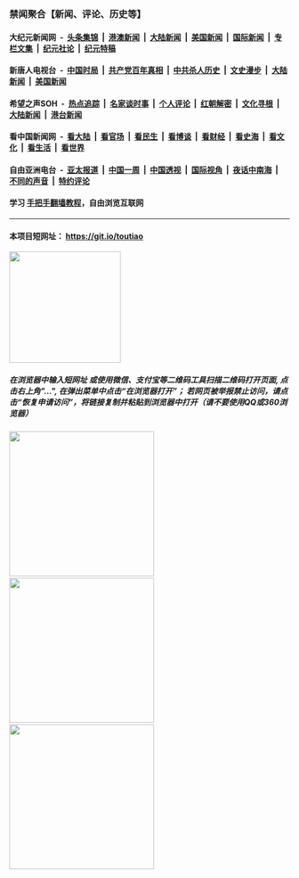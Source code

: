 ### 禁闻聚合【新闻、评论、历史等】

#### 大纪元新闻网 &nbsp;-&nbsp; [头条集锦](indexes/E头条集锦.md?t=03151831) &nbsp;|&nbsp; [港澳新闻](indexes/E港澳新闻.md?t=03151831)  &nbsp;|&nbsp; [大陆新闻](indexes/E大陆新闻.md?t=03151831) &nbsp;|&nbsp; [美国新闻](indexes/E美国新闻.md?t=03151831) &nbsp;|&nbsp; [国际新闻](indexes/E国际新闻.md?t=03151831) &nbsp;|&nbsp; [专栏文集](indexes/E专栏文集.md?t=03151831) &nbsp;|&nbsp; [纪元社论](indexes/E纪元社论.md?t=03151831) &nbsp;|&nbsp; [纪元特稿](indexes/E纪元特稿.md?t=03151831) 

#### 新唐人电视台 &nbsp;-&nbsp; [中国时局](indexes/N中国时局.md?t=03151831) &nbsp;|&nbsp; [共产党百年真相](indexes/N共产党百年真相.md?t=03151831) &nbsp;|&nbsp; [中共杀人历史](indexes/N中共杀人历史.md?t=03151831) &nbsp;|&nbsp; [文史漫步](indexes/N文史漫步.md?t=03151831) &nbsp;|&nbsp; [大陆新闻](indexes/N大陆新闻.md?t=03151831) &nbsp;|&nbsp; [美国新闻](indexes/N美国新闻.md?t=03151831)

#### 希望之声SOH &nbsp;-&nbsp; [热点追踪](indexes/H热点追踪.md?t=03151831) &nbsp;|&nbsp; [名家谈时事](indexes/H名家谈时事.md?t=03151831) &nbsp;|&nbsp; [个人评论](indexes/H个人评论.md?t=03151831)  &nbsp;|&nbsp; [红朝解密](indexes/H红朝解密.md?t=03151831) &nbsp;|&nbsp; [文化寻根](indexes/H文化寻根.md?t=03151831) &nbsp;|&nbsp; [大陆新闻](indexes/H大陆新闻.md?t=03151831) &nbsp;|&nbsp; [港台新闻](indexes/H港台新闻.md?t=03151831)

#### 看中国新闻网 &nbsp;-&nbsp; [看大陆](indexes/S看大陆.md?t=03151831) &nbsp;|&nbsp; [看官场](indexes/S看官场.md?t=03151831) &nbsp;|&nbsp; [看民生](indexes/S看民生.md?t=03151831)  &nbsp;|&nbsp; [看博谈](indexes/S看博谈.md?t=03151831) &nbsp;|&nbsp; [看财经](indexes/S看财经.md?t=03151831) &nbsp;|&nbsp; [看史海](indexes/S看史海.md?t=03151831) &nbsp;|&nbsp; [看文化](indexes/S看文化.md?t=03151831) &nbsp;|&nbsp; [看生活](indexes/S看生活.md?t=03151831) &nbsp;|&nbsp; [看世界](indexes/S看世界.md?t=03151831)

#### 自由亚洲电台 &nbsp;-&nbsp; [亚太报道](indexes/R亚太报道.md?t=03151831) &nbsp;|&nbsp; [中国一周](indexes/R中国一周.md?t=03151831) &nbsp;|&nbsp; [中国透视](indexes/R中国透视.md?t=03151831)  &nbsp;|&nbsp; [国际视角](indexes/R国际视角.md?t=03151831) &nbsp;|&nbsp; [夜话中南海](indexes/R夜话中南海.md?t=03151831) &nbsp;|&nbsp; [不同的声音](indexes/R不同的声音.md?t=03151831) &nbsp;|&nbsp; [特约评论](indexes/R特约评论.md?t=03151831)

#### 学习 [手把手翻墙教程](https://github.com/gfw-breaker/guides/wiki)，自由浏览互联网

----

#### 本项目短网址： https://git.io/toutiao
<img src="https://raw.githubusercontent.com/gfw-breaker/banned-news/master/scripts/img/qr.png" width="200px"/>  

##### 在浏览器中输入短网址 或使用微信、支付宝等二维码工具扫描二维码打开页面, 点击右上角"...", 在弹出菜单中点击“在浏览器打开”； 若网页被举报禁止访问，请点击“恢复申请访问”，将链接复制并粘贴到浏览器中打开（请不要使用QQ或360浏览器）

<img src="https://raw.githubusercontent.com/gfw-breaker/banned-news/master/scripts/img/1.png" width="260px"/> &nbsp; <img src="https://raw.githubusercontent.com/gfw-breaker/banned-news/master/scripts/img/2.png" width="260px"/> &nbsp; <img src="https://raw.githubusercontent.com/gfw-breaker/banned-news/master/scripts/img/3.png" width="260px"/>
